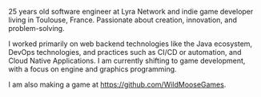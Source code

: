 25 years old software engineer at Lyra Network and indie game
developer living in Toulouse, France.
Passionate about creation, innovation, and problem-solving.

I worked primarily on web backend technologies like the Java ecosystem, DevOps technologies, and practices such as CI/CD or automation, and Cloud Native Applications. I am currently shifting to game development, with a focus on engine and graphics programming. 

I am also making a game at https://github.com/WildMooseGames. 
